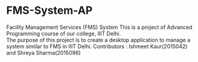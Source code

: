 # FMS-System-AP
Facility Management Services (FMS) System
This is a project of Advanced Programming course of our college, IIIT Delhi.  
The purpose of this project is to create a desktop application to manage a system similar to FMS in IIIT Delhi.
Contributors : Ishmeet Kaur(2015042) and Shreya Sharma(2015096)


